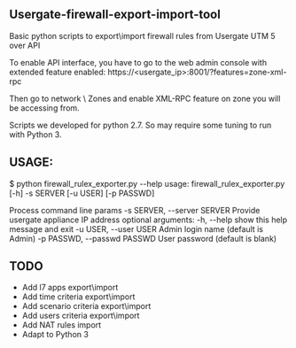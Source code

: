 ## Usergate-firewall-export-import-tool
Basic python scripts to export\import firewall rules from Usergate UTM 5 over API

To enable API interface, you have to go to the web admin console with extended feature enabled:
https://<usergate_ip>:8001/?features=zone-xml-rpc

Then go to network \ Zones and enable XML-RPC feature on zone you will be accessing from.

Scripts we developed for python 2.7. So may require some tuning to run with Python 3.


## USAGE:
$ python firewall_rulex_exporter.py --help
usage: firewall_rulex_exporter.py [-h] -s SERVER [-u USER] [-p PASSWD]

Process command line params
  -s SERVER, --server SERVER
                        Provide usergate appliance IP address
optional arguments:
  -h, --help            show this help message and exit
  -u USER, --user USER  Admin login name (default is Admin)
  -p PASSWD, --passwd PASSWD
                        User password (default is blank)

## TODO 
- Add l7 apps export\import
- Add time criteria export\import
- Add scenario criteria export\import
- Add users criteria export\import
- Add NAT rules import
- Adapt to Python 3
